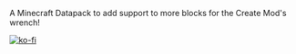 A Minecraft Datapack to add support to more blocks for the Create Mod's wrench!

[![ko-fi](https://i.imgur.com/0OeIn4z.png)](https://ko-fi.com/M4M6YVC89)
